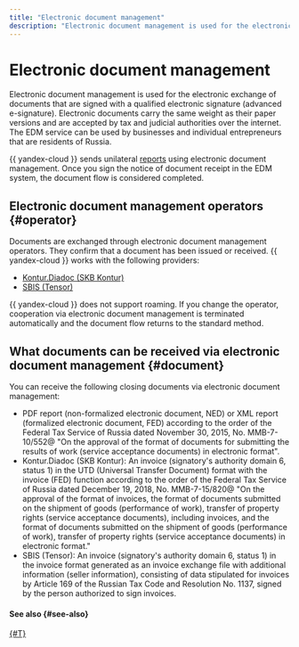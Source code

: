 ```yaml
---
title: "Electronic document management"
description: "Electronic document management is used for the electronic exchange of documents that are signed with a qualified electronic signature (advanced e-signature). Electronic documents carry the same weight as their paper versions and are accepted by tax and judicial authorities over the internet. The EDM service can be used by businesses and individual entrepreneurs that are residents of Russia."
---
```


# Electronic document management



Electronic document management is used for the electronic exchange of documents that are signed with a qualified electronic signature (advanced e-signature). Electronic documents carry the same weight as their paper versions and are accepted by tax and judicial authorities over the internet. The EDM service can be used by businesses and individual entrepreneurs that are residents of Russia.

{{ yandex-cloud }} sends unilateral [reports](./act.md) using electronic document management. Once you sign the notice of document receipt in the EDM system, the document flow is considered completed.

## Electronic document management operators {#operator}

Documents are exchanged through electronic document management operators. They confirm that a document has been issued or received. {{ yandex-cloud }} works with the following providers:
* [Kontur.Diadoc (SKB Kontur)](https://www.diadoc.ru/)
* [SBIS (Tensor)](https://sbis.ru/)

{{ yandex-cloud }} does not support roaming. If you change the operator, cooperation via electronic document management is terminated automatically and the document flow returns to the standard method.

## What documents can be received via electronic document management {#document}

You can receive the following closing documents via electronic document management:

* PDF report (non-formalized electronic document, NED) or XML report (formalized electronic document, FED) according to the order of the Federal Tax Service of Russia dated November 30, 2015, No. MMB-7-10/552@ "On the approval of the format of documents for submitting the results of work (service acceptance documents) in electronic format".
* Kontur.Diadoc (SKB Kontur): An invoice (signatory's authority domain 6, status 1) in the UTD (Universal Transfer Document) format with the invoice (FED) function according to the order of the Federal Tax Service of Russia dated December 19, 2018, No. MMB-7-15/820@ "On the approval of the format of invoices, the format of documents submitted on the shipment of goods (performance of work), transfer of property rights (service acceptance documents), including invoices, and the format of documents submitted on the shipment of goods (performance of work), transfer of property rights (service acceptance documents) in electronic format."
* SBIS (Tensor): An invoice (signatory's authority domain 6, status 1) in the invoice format generated as an invoice exchange file with additional information (seller information), consisting of data stipulated for invoices by Article 169 of the Russian Tax Code and Resolution No. 1137, signed by the person authorized to sign invoices.

#### See also {#see-also}

[{#T}](../operations/edo.md)
